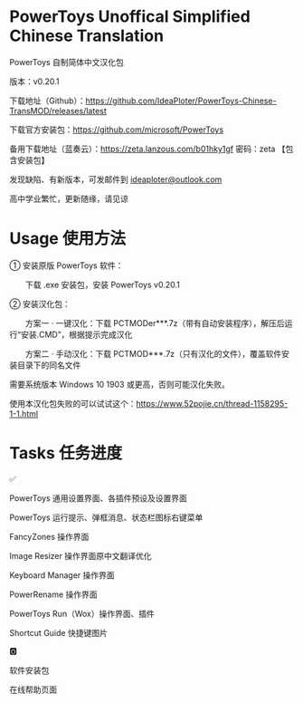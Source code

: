 # PowerToys Unoffical Simplified Chinese Translation

PowerToys 自制简体中文汉化包

版本：v0.20.1

下载地址（Github）：https://github.com/IdeaPloter/PowerToys-Chinese-TransMOD/releases/latest

下载官方安装包：https://github.com/microsoft/PowerToys

备用下载地址（蓝奏云）：https://zeta.lanzous.com/b01hky1gf 密码：zeta 【包含安装包】

发现缺陷、有新版本，可发邮件到 ideaploter@outlook.com

高中学业繁忙，更新随缘，请见谅

# Usage 使用方法

① 安装原版 PowerToys 软件：

　　下载 .exe 安装包，安装 PowerToys v0.20.1

② 安装汉化包：

　　方案一 · 一键汉化：下载 PCTMODer***.7z（带有自动安装程序），解压后运行“安装.CMD”，根据提示完成汉化

　　方案二 · 手动汉化：下载 PCTMOD***.7z（只有汉化的文件），覆盖软件安装目录下的同名文件

需要系统版本 Windows 10 1903 或更高，否则可能汉化失败。

使用本汉化包失败的可以试试这个：https://www.52pojie.cn/thread-1158295-1-1.html

# Tasks 任务进度

✅

PowerToys 通用设置界面、各插件预设及设置界面

PowerToys 运行提示、弹框消息、状态栏图标右键菜单

FancyZones 操作界面

Image Resizer 操作界面原中文翻译优化

Keyboard Manager 操作界面

PowerRename 操作界面

PowerToys Run（Wox）操作界面、插件

Shortcut Guide 快捷键图片

🅾

软件安装包

在线帮助页面
